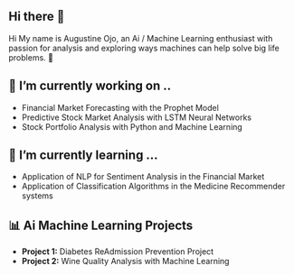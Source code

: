 ## Hi there 👋

<!--
**AiSuccessNow/AiSuccessNow** is a ✨ _special_ ✨ repository because its `README.md` (this file) appears on your GitHub profile.

Here are some ideas to get you started:

- 🔭 I’m currently working on ...
- 🌱 I’m currently learning ...
- 👯 I’m looking to collaborate on ...
- 🤔 I’m looking for help with ...
- 💬 Ask me about ...
- 📫 How to reach me: ...
- 😄 Pronouns: ...
- ⚡ Fun fact: ...
-->


Hi My name is Augustine Ojo, an Ai / Machine Learning enthusiast with passion for analysis and exploring ways machines can help solve big life problems.
🌱   
## 🔭 I’m currently working on ..
- Financial Market Forecasting with the Prophet Model 
- Predictive Stock Market Analysis with LSTM Neural Networks
- Stock Portfolio Analysis with Python and Machine Learning

## 🌱 I’m currently learning …
- Application of NLP for Sentiment Analysis in the Financial Market
- Application of Classification Algorithms in the Medicine 
Recommender systems 

## 📊 Ai Machine Learning Projects
-  **Project 1:** Diabetes ReAdmission Prevention Project
-  **Project 2:** Wine Quality Analysis with Machine Learning

